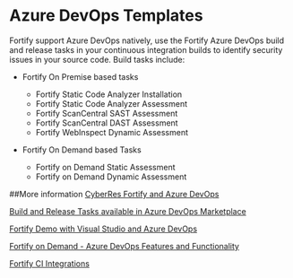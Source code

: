 # Azure DevOps Templates
Fortify support Azure DevOps natively, use the Fortify Azure DevOps build and release tasks in your continuous integration builds to identify security issues in your source code. Build tasks include:

 - Fortify On Premise based tasks
   * Fortify Static Code Analyzer Installation
   * Fortify Static Code Analyzer Assessment
   * Fortify ScanCentral SAST Assessment
   * Fortify ScanCentral DAST Assessment
   * Fortify WebInspect Dynamic Assessment

 - Fortify On Demand based Tasks
   * Fortify on Demand Static Assessment
   * Fortify on Demand Dynamic Assessment


##More information
[CyberRes Fortify and Azure DevOps](https://www.microfocus.com/en-us/fortify-integrations/azure-devops)

[Build and Release Tasks available in Azure DevOps Marketplace](https://marketplace.visualstudio.com/items?itemName=fortifyvsts.hpe-security-fortify-vsts)

[Fortify Demo with Visual Studio and Azure DevOps](https://www.youtube.com/watch?v=Fsi20Aa_Vlg)

[Fortify on Demand - Azure DevOps Features and Functionality](https://www.youtube.com/watch?v=C1MOHwL4Ov0) 

[Fortify CI Integrations](https://www.youtube.com/watch?v=7nUytfCmBAY&t=1176s)
